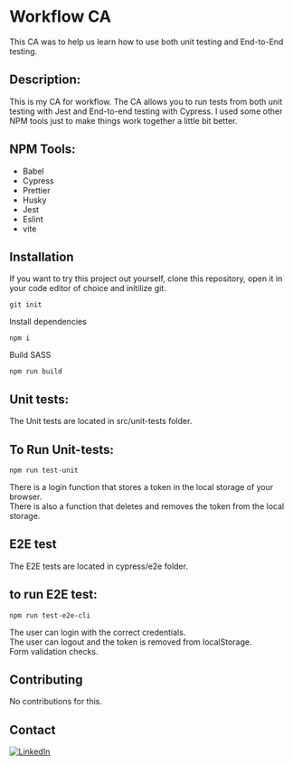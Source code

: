 # Workflow CA </br>
This CA was to help us learn how to use both unit testing and End-to-End testing. 

## Description:
This is my CA for workflow. The CA allows you to run tests from both unit testing with Jest and End-to-end testing with Cypress. I used some other NPM tools just to make things work together a little bit better.

## NPM Tools:
* Babel
* Cypress
* Prettier
* Husky
* Jest
* Eslint
* vite

## Installation
If you want to try this project out yourself, clone this repository, open it in your code editor of choice and initilize git.

``` git init ``` </br>

Install dependencies

``` npm i ``` </br>

Build SASS

``` npm run build ```
</br>

## Unit tests:

The Unit tests are located in src/unit-tests folder.

## To Run Unit-tests:

``` npm run test-unit ```

There is a login function that stores a token in the local storage of your browser. </br>
There is also a function that deletes and removes the token from the local storage.

## E2E test

The E2E tests are located in cypress/e2e folder.

## to run E2E test:

``` npm run test-e2e-cli ```

The user can login with the correct credentials. </br>
The user can logout and the token is removed from localStorage. </br>
Form validation checks.

## Contributing
No contributions for this.

## Contact

[![LinkedIn](https://img.shields.io/badge/LinkedIn-%230077B5.svg?logo=linkedin&logoColor=white)](https://www.linkedin.com/in/christian-g-33443213b/)
